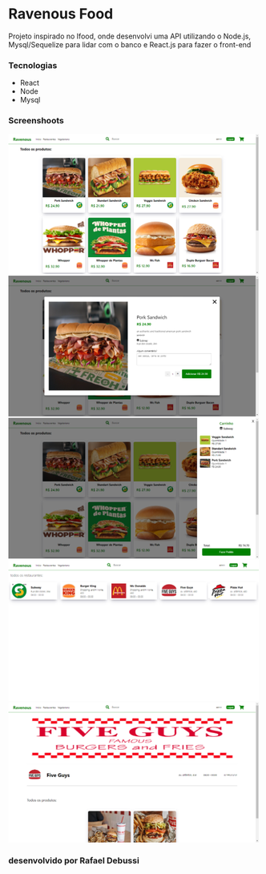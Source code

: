 # Ravenous Food
Projeto inspirado no Ifood, onde desenvolvi uma API utilizando o Node.js, Mysql/Sequelize para lidar com o banco e React.js para fazer o front-end

### Tecnologias
- React
- Node
- Mysql
  
### Screenshoots

<img alt="Screenshot" title="Screenshot" src="./images/1.png" width="500px" />        <img alt="Screenshot" title="Screenshot" src="./images/5.png" width="500px" />        <img alt="Screenshot" title="Screenshot" src="./images/4.png" width="500px" />       <img alt="Screenshot" title="Screenshot" src="./images/3.png" width="500px" /> 
<img alt="Screenshot" title="Screenshot" src="./images/2.png" width="500px" />

### desenvolvido por Rafael Debussi
